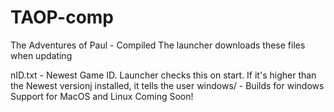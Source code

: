 # TAOP-comp

The Adventures of Paul - Compiled
The launcher downloads these files when updating

nID.txt - Newest Game ID. Launcher checks this on start. If it's higher than the Newest versionj installed, it tells the user
windows/ - Builds for windows
Support for MacOS and Linux Coming Soon!
